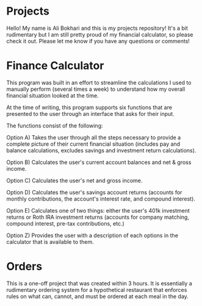 # Projects
Hello! My name is Ali Bokhari and this is my projects repository! It's a bit rudimentary but I am still pretty proud of my financial calculator, so please check it out. 
Please let me know if you have any questions or comments!

# Finance Calculator  
  This program was built in an effort to streamline the calculations I used to manually perform (several times a week) to understand how my overall financial situation looked at the time.
  
  At the time of writing, this program supports six functions that are presented to the user through an interface that asks for their input. 
  
  The functions consist of the following:
  
  Option A) Takes the user through all the steps necessary to provide a complete picture of their current financial situation (includes pay and balance calculations, excludes savings and investment return calculations).
  
  Option B) Calculates the user's current account balances and net & gross income.
  
  Option C) Calculates the user's net and gross income.
  
  Option D) Calculates the user's savings account returns (accounts for monthly contributions, the account's interest rate, and compound interest).
  
  Option E) Calculates one of two things: either the user's 401k investment returns or Roth IRA investment returns (accounts for company matching, compound interest, pre-tax contributions, etc.) 
  
  Option Z) Provides the user with a description of each options in the calculator that is available to them.
  
  

# Orders 
  This is a one-off project that was created within 3 hours. It is essentially a rudimentary ordering system for a hypothetical restaurant that enforces rules on what can, cannot, and must be ordered at each meal in the day.
